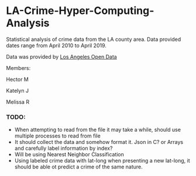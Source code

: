 # LA-Crime-Hyper-Computing-Analysis
Statistical analysis of crime data from the LA county area. Data provided dates range from April 2010 to April 2019.

Data was provided by [Los Angeles Open Data](https://data.lacity.org/A-Safe-City/Crime-Data-from-2010-to-Present/y8tr-7khq)

Members:

Hector M

Katelyn J

Melissa R

### TODO:
- When attempting to read from the file it may take a while, should use multiple processes to read from file
- It should collect the data and somehow format it. Json in C? or Arrays and carefully label information by index?
- Will be using Nearest Neighbor Classification
- Using labeled crime data with lat-long when presenting a new lat-long, it should be able ot predict a crime of the same nature.
